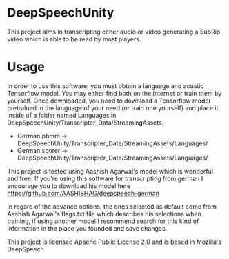 # DeepSpeechUnity
This project aims in transcripting either audio or video generating a SubRip video which is able to be read by most players.

# Usage
In order to use this software, you must obtain a language and acustic Tensorflow model. You may either find both on the Internet or train them by yourself.
Once downloaded, you need to download a Tensorflow model pretrained in the language of your need (or train one yourself) and place it inside of a folder named Languages in DeepSpeechUnity/Transcripter_Data/StreamingAssets.
*  German.pbmm -> DeepSpeechUnity/Transcripter_Data/StreamingAssets/Languages/
*  German.scorer -> DeepSpeechUnity/Transcripter_Data/StreamingAssets/Languages/

This project is tested using Aashish Agarwal's model which is wonderful and free. If you're using this software for transcripting from german I encourage you to download his model here https://github.com/AASHISHAG/deepspeech-german

In regard of the advance options, the ones selected as default come from Aashish Agarwal's flags.txt file which describes his selections when training, if using another model I recommend search for this kind of information in the place you founded and save changes.

This project is licensed Apache Public License 2.0 and is based in Mozilla's DeepSpeech
